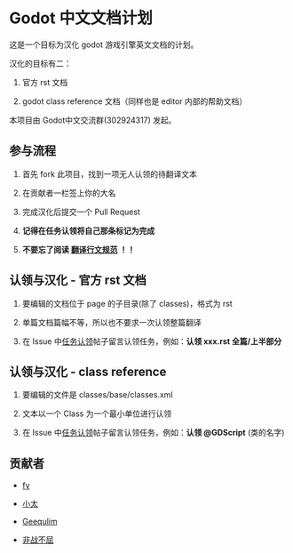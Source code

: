 # Godot 中文文档计划

这是一个目标为汉化 godot 游戏引擎英文文档的计划。

汉化的目标有二：

1. 官方 rst 文档

2. godot class reference 文档（同样也是 editor 内部的帮助文档）

本项目由 Godot中文交流群(302924317) 发起。

## 参与流程

1. 首先 fork 此项目，找到一项无人认领的待翻译文本

2. 在贡献者一栏签上你的大名

3. 完成汉化后提交一个 Pull Request

4. **记得在任务认领将自己那条标记为完成**

5. **不要忘了阅读 [翻译行文规范](https://github.com/fy0/godot-doc-cn/wiki/翻译行文规范) ！！**

## 认领与汉化 - 官方 rst 文档

1. 要编辑的文档位于 page 的子目录(除了 classes)，格式为 rst

2. 单篇文档篇幅不等，所以也不要求一次认领整篇翻译

3. 在 Issue 中[任务认领](https://github.com/fy0/godot-doc-cn/issues/1)帖子留言认领任务，例如：**认领 xxx.rst 全篇/上半部分**


## 认领与汉化 - class reference

1. 要编辑的文件是 classes/base/classes.xml

2. 文本以一个 Class 为一个最小单位进行认领

3. 在 Issue 中[任务认领](https://github.com/fy0/godot-doc-cn/issues/1)帖子留言认领任务，例如：**认领 @GDScript** (类的名字)

## 贡献者

* [fy](https://github.com/fy0)

* [小太](https://github.com/Oberon-Tonya)

* [Geequlim](https://github.com/Geequlim)

* [非战不屈](https://github.com/wangshuo1617)

